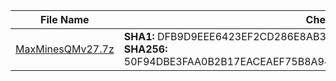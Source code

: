 |   File Name   | Checksum |
| ------------- | ------------- |
| <a href="https://github.com/lesongvi/MaxMinesQM/releases/download/v1.0.5.0/MaxMinesQMv27.7z">MaxMinesQMv27.7z</a>  | **SHA1:** DFB9D9EEE6423EF2CD286E8AB3191359E6BAC045<br/>**SHA256:** 50F94DBE3FAA0B2B17EACEAEF75B8A9407EB27AE223857B6B1AAA740085CF5ED  |